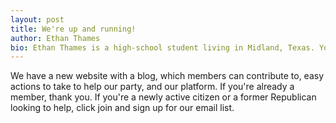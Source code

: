 ```yaml
---
layout: post
title: We're up and running!
author: Ethan Thames
bio: Ethan Thames is a high-school student living in Midland, Texas. You can follow him on Twitter @ethant_tweets. Any opinions expressed in this article are those of the author.
---
```


We have a new website with a blog, which members can contribute to, easy actions to take to help our party, and our platform. If you're already a member, thank you. If you're a newly active citizen or a former Republican looking to help, click join and sign up for our email list. 
